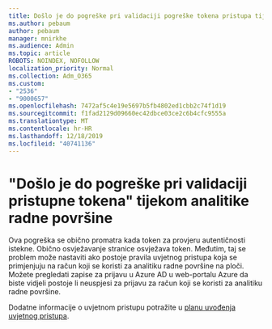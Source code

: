 ```yaml
---
title: Došlo je do pogreške pri validaciji pogreške tokena pristupa tijekom analitike radne površine
ms.author: pebaum
author: pebaum
manager: mnirkhe
ms.audience: Admin
ms.topic: article
ROBOTS: NOINDEX, NOFOLLOW
localization_priority: Normal
ms.collection: Adm_O365
ms.custom:
- "2536"
- "9000657"
ms.openlocfilehash: 7472af5c4e19e5697b5fb4802ed1cbb2c74f1d19
ms.sourcegitcommit: f1fad2129d09660ec42dbce03ce2c6b4cfc9555a
ms.translationtype: MT
ms.contentlocale: hr-HR
ms.lasthandoff: 12/18/2019
ms.locfileid: "40741136"
---
```

# <a name="there-was-an-error-validating-access-token-error-during-desktop-analytics-onboarding"></a>"Došlo je do pogreške pri validaciji pristupne tokena" tijekom analitike radne površine

Ova pogreška se obično promatra kada token za provjeru autentičnosti istekne. Obično osvježavanje stranice osvježava token. Međutim, taj se problem može nastaviti ako postoje pravila uvjetnog pristupa koja se primjenjuju na račun koji se koristi za analitiku radne površine na ploči. Možete pregledati zapise za prijavu u Azure AD u web-portalu Azure da biste vidjeli postoje li neuspjesi za prijavu za račun koji se koristi za analitiku radne površine.

Dodatne informacije o uvjetnom pristupu potražite u [planu uvođenja uvjetnog pristupa](https://docs.microsoft.com/azure/active-directory/conditional-access/plan-conditional-access).